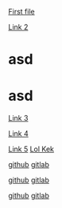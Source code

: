 <!--
 - SPDX-FileCopyrightText: 2022 Serokell <https://serokell.io>
 -
 - SPDX-License-Identifier: MPL-2.0
 -->

[ First   file  ](./first-file.md)

<!-- xrefcheck: no duplication check in link -->
[   Link 2](./first-file.md)

<!-- xrefcheck: no dh -->

<!-- this emits an error -->
<!-- xrefcheck: no duplication check in paragraph -->

# asd

<!-- this emits an error -->
<!-- xrefcheck: no duplication check in link -->

# asd

<!-- this emits an error -->
<!-- xrefcheck: no duplication check in file -->

<!-- Some different pragmas within one link is OK -->
<!-- xrefcheck: ignore link -->
<!-- xrefcheck: no duplication check in link -->
[   Link 3](./first-file.md)


<!-- This link is not checked for copypaste -->
<!-- xrefcheck: no duplication check in link -->
[   Link 4](./first-file.md)

<!-- And this one is checked and reported -->
[   Link 5](./first-file.md)
[   Lol Kek](./first-file.md)


<!-- check external links -->
[github](https://github.com)
[gitlab](https://github.com)

<!-- here links are verified, but not checked for copypaste -->
<!-- xrefcheck: no duplication check in paragraph -->
[github](https://github.com)
[gitlab](https://github.com)

<!-- this paragraph is totally ignored -->
<!-- xrefcheck: no duplication check in paragraph -->
<!-- xrefcheck: ignore paragraph -->
[github](https://github.com)
[gitlab](https://github.com)
